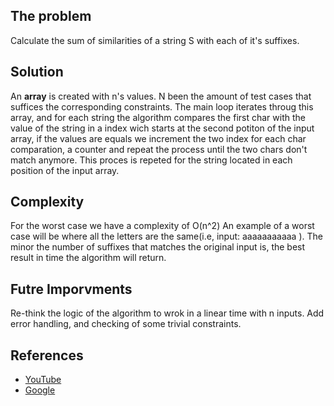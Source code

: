 ## The problem
Calculate the sum of similarities of a string S with each of it's suffixes.

## Solution
An **array** is created with n's values. N been the amount of test cases that suffices the corresponding constraints.
The main loop iterates throug this array, and for each string the algorithm compares the first char with the value of the string in a index wich starts at the second potiton of the input array, if the values are equals we increment the two index for each char comparation, a counter and repeat the process until the two chars don't match anymore. This proces is repeted for the string located in each position of the input array.

## Complexity
For the worst case we have a complexity of O(n^2)
An example of a worst case will be where all the letters are the same(i.e, input: aaaaaaaaaaa ).
The minor the number of suffixes that matches the original input is, the best result in time the algorithm will return.

## Futre Imporvments
Re-think the logic of the algorithm to wrok in a linear time with n inputs.
Add error handling, and checking of some trivial constraints.

## References
- [YouTube](https://www.youtube.com/watch?v=CpZh4eF8QBw)
- [Google](https://ivanyu.me/blog/2013/10/15/z-algorithm/)

